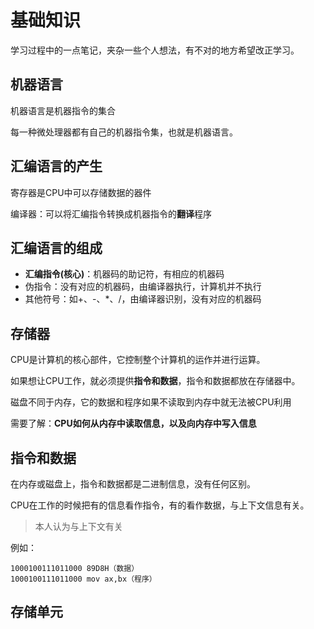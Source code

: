 # 基础知识
学习过程中的一点笔记，夹杂一些个人想法，有不对的地方希望改正学习。
## 机器语言
机器语言是机器指令的集合

每一种微处理器都有自己的机器指令集，也就是机器语言。

## 汇编语言的产生
寄存器是CPU中可以存储数据的器件

编译器：可以将汇编指令转换成机器指令的**翻译**程序

## 汇编语言的组成
- **汇编指令(核心)**：机器码的助记符，有相应的机器码
- 伪指令：没有对应的机器码，由编译器执行，计算机并不执行
- 其他符号：如+、-、*、/，由编译器识别，没有对应的机器码

## 存储器
CPU是计算机的核心部件，它控制整个计算机的运作并进行运算。

如果想让CPU工作，就必须提供**指令和数据**，指令和数据都放在存储器中。

磁盘不同于内存，它的数据和程序如果不读取到内存中就无法被CPU利用

需要了解：**CPU如何从内存中读取信息，以及向内存中写入信息**

## 指令和数据
在内存或磁盘上，指令和数据都是二进制信息，没有任何区别。

CPU在工作的时候把有的信息看作指令，有的看作数据，与上下文信息有关。

> 本人认为与上下文有关

例如：
```shell
1000100111011000 89D8H（数据）
1000100111011000 mov ax,bx（程序）
```


## 存储单元




